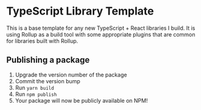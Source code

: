 # TypeScript Library Template

This is a base template for any new TypeScript + React libraries I build. It is using Rollup as a build tool with some appropriate plugins that are common for libraries built with Rollup.

## Publishing a package

1. Upgrade the version number of the package
2. Commit the version bump
3. Run `yarn build`
4. Run `npm publish`
5. Your package will now be publicly available on NPM!